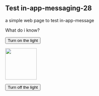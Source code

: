 <!DOCTYPE html>
<html>

 <head>
        <link rel="manifest" href="/manifest.json">
      <!-- Najva Push Notification -->
        <script type="text/javascript">
            (function(){
                var now = new Date();
                var version = now.getFullYear().toString() + "0" + now.getMonth() + "0" + now.getDate() +
                    "0" + now.getHours();
                var head = document.getElementsByTagName("head")[0];
                var link = document.createElement("link");
                link.rel = "stylesheet";
                link.href = "https://app.najva.com/static/css/local-messaging.css" + "?v=" + version;
                head.appendChild(link);
                var script = document.createElement("script");
                script.type = "text/javascript";
                script.async = true;
                script.src = "https://app.najva.com/static/js/scripts/github39-website-20977-dac58fb2-7701-41fd-9d0d-85bb70475c52.js" + "?v=" + version;
                head.appendChild(script);
                })()
        </script>
        <!-- END NAJVA PUSH NOTIFICATION -->
      
 <script>
   window.najvaUserSubscribed = function(najva_user_token){
   // you have user specific najva_user_token, add your logic here
   console.log("token1:",najvaUserSubscribed);
      console.log("token3:",najva_user_token);


    }
 </script>
</head> 

<body>

<h2>Test in-app-messaging-28</h2>

<p>a simple web page to test in-app-message </p>

<p>What do i know?</p>

<button onclick="document.getElementById('myImage').src='https://www.google.com/images/srpr/logo4w.png'">Turn on the light</button>

<img id="myImage" src="https://www.google.com/images/srpr/logo4w.png" style="width:100px">

<button onclick="document.getElementById('myImage').src='https://www.google.com/images/srpr/logo4w.png'">Turn off the light</button>

<!--<script src="https://static.pushe.co/pusheweb.js"></script>-->
<!--<script src="https://batch.com/batchsdk-worker-loader.js"></script>-->

<script>
   console.log("token2:",window.najvaUserSubscribed());

	 // if ('serviceWorker' in navigator) {
        // window.addEventListener('load', () => {
        //   navigator.serviceWorker.register('/batchsdk-worker-loader.js');
        // });
      // }
      // batchSDK("ui.show", "alert", true);

  //     if ('serviceWorker' in navigator) {
  // window.addEventListener('load', function() {
  //   navigator.serviceWorker.register('/batchsdk-worker-loader.js').then(function(registration) {
      // Registration was successful
    //   console.log('ServiceWorker registration successful with scope: ', registration.scope);
    // }, function(err) {
      // registration failed :(
  //     console.log('ServiceWorker registration failed: ', err);
  //   });
  // });
// }




</script>

<!-- <script type="text/javascript">
      /* Load remote Batch SDK JavaScript code */
(function(b,a,t,c,h,e,r){h='batchSDK';b[h]=b[h]||function() {
    (b[h].q=b[h].q||[]).push(arguments)};e=a.createElement(t),r=a.getElementsByTagName(t)[0];
    e.async=1;e.src=c;r.parentNode.insertBefore(e,r);})(window,document,'script','https://via.batch.com/v2/bootstrap.min.js');

/* Initiate Batch SDK opt-in UI configuration (native prompt) */
var batchSDKUIConfig = {
    native: {}
};

/* Use a specific configuration for the Firefox web browser (custom prompt) */
if (navigator.userAgent.indexOf("Firefox") !== -1) {
    batchSDKUIConfig = {
        alert: {
            icon: 'https://secure.url.to.your.icon.jpg'
        }
    }
}

/* Finalize the Batch SDK setup */
batchSDK('setup', {
    apiKey: '93F319901DB0475A854CBCD40205992F',
    subdomain: 'github2',
    authKey: '2.kLKt2qfhapVDgzz5aOAUCcEcJmUZDg8wYW1Q9vQEWtk=',
    dev: true, // remove this for prod
    vapidPublicKey: 'BCPiIEpZRj6ujamkOzoMZl8O0Epmt3ZGrQBXNUN+anNyUfQ8aiAbpieGAw2e+sxYER7KjJxUhxOtT/ep161lV+8=',
    ui: batchSDKUIConfig,
    // defaultIcon: 'https://path.to/my/logo-192/png', // for Chrome desktop
    // smallIcon: 'https://path.to/my/icon-96.png', // for Chrome Android
});
</script>
 -->

   <!-- Pushe.init("5ej158r7z9r8278e");
    Pushe.subscribe();
-->

</body>
</html>

